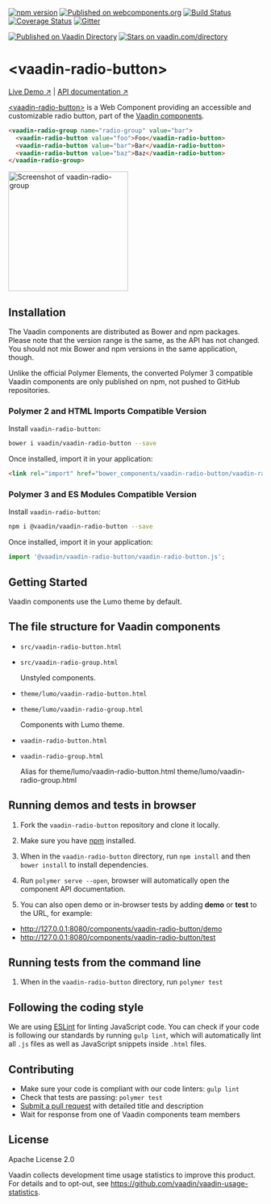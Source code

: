 [![npm version](https://badge.fury.io/js/%40vaadin%2Fvaadin-radio-button.svg)](https://badge.fury.io/js/%40vaadin%2Fvaadin-radio-button)
[![Published on webcomponents.org](https://img.shields.io/badge/webcomponents.org-published-blue.svg)](https://www.webcomponents.org/element/vaadin/vaadin-radio-button)
[![Build Status](https://travis-ci.org/vaadin/vaadin-radio-button.svg?branch=master)](https://travis-ci.org/vaadin/vaadin-radio-button)
[![Coverage Status](https://coveralls.io/repos/github/vaadin/vaadin-radio-button/badge.svg?branch=master)](https://coveralls.io/github/vaadin/vaadin-radio-button?branch=master)
[![Gitter](https://badges.gitter.im/Join%20Chat.svg)](https://gitter.im/vaadin/web-components?utm_source=badge&utm_medium=badge&utm_campaign=pr-badge)

[![Published on Vaadin  Directory](https://img.shields.io/badge/Vaadin%20Directory-published-00b4f0.svg)](https://vaadin.com/directory/component/vaadinvaadin-radio-button)
[![Stars on vaadin.com/directory](https://img.shields.io/vaadin-directory/star/vaadinvaadin-radio-button.svg)](https://vaadin.com/directory/component/vaadinvaadin-radio-button)

# &lt;vaadin-radio-button&gt;

[Live Demo ↗](https://vaadin.com/components/vaadin-radio-button/html-examples)
|
[API documentation ↗](https://vaadin.com/components/vaadin-radio-button/html-api)

[&lt;vaadin-radio-button&gt;](https://vaadin.com/components/vaadin-radio-button) is a Web Component providing an accessible and customizable radio button, part of the [Vaadin components](https://vaadin.com/components).

<!--
```
<custom-element-demo>
  <template>
    <script src="../webcomponentsjs/webcomponents-lite.js"></script>
    <link rel="import" href="vaadin-radio-button.html">
    <link rel="import" href="vaadin-radio-group.html">
    <next-code-block></next-code-block>
  </template>
</custom-element-demo>
```
-->
```html
<vaadin-radio-group name="radio-group" value="bar">
  <vaadin-radio-button value="foo">Foo</vaadin-radio-button>
  <vaadin-radio-button value="bar">Bar</vaadin-radio-button>
  <vaadin-radio-button value="baz">Baz</vaadin-radio-button>
</vaadin-radio-group>
```

[<img src="https://raw.githubusercontent.com/vaadin/vaadin-radio-button/master/screenshot.png" width="237" alt="Screenshot of vaadin-radio-group">](https://vaadin.com/components/vaadin-radio-button)

## Installation

The Vaadin components are distributed as Bower and npm packages.
Please note that the version range is the same, as the API has not changed.
You should not mix Bower and npm versions in the same application, though.

Unlike the official Polymer Elements, the converted Polymer 3 compatible Vaadin components
are only published on npm, not pushed to GitHub repositories.

### Polymer 2 and HTML Imports Compatible Version

Install `vaadin-radio-button`:

```sh
bower i vaadin/vaadin-radio-button --save
```

Once installed, import it in your application:

```html
<link rel="import" href="bower_components/vaadin-radio-button/vaadin-radio-button.html">
```
### Polymer 3 and ES Modules Compatible Version

Install `vaadin-radio-button`:

```sh
npm i @vaadin/vaadin-radio-button --save
```

Once installed, import it in your application:

```js
import '@vaadin/vaadin-radio-button/vaadin-radio-button.js';
```

## Getting Started

Vaadin components use the Lumo theme by default.

## The file structure for Vaadin components

- `src/vaadin-radio-button.html`
- `src/vaadin-radio-group.html`

  Unstyled components.

- `theme/lumo/vaadin-radio-button.html`
- `theme/lumo/vaadin-radio-group.html`

  Components with Lumo theme.

- `vaadin-radio-button.html`
- `vaadin-radio-group.html`

  Alias for theme/lumo/vaadin-radio-button.html
  theme/lumo/vaadin-radio-group.html

## Running demos and tests in browser

1. Fork the `vaadin-radio-button` repository and clone it locally.

1. Make sure you have [npm](https://www.npmjs.com/) installed.

1. When in the `vaadin-radio-button` directory, run `npm install` and then `bower install` to install dependencies.

1. Run `polymer serve --open`, browser will automatically open the component API documentation.

1. You can also open demo or in-browser tests by adding **demo** or **test** to the URL, for example:

  - http://127.0.0.1:8080/components/vaadin-radio-button/demo
  - http://127.0.0.1:8080/components/vaadin-radio-button/test


## Running tests from the command line

1. When in the `vaadin-radio-button` directory, run `polymer test`


## Following the coding style

We are using [ESLint](http://eslint.org/) for linting JavaScript code. You can check if your code is following our standards by running `gulp lint`, which will automatically lint all `.js` files as well as JavaScript snippets inside `.html` files.


## Contributing

  - Make sure your code is compliant with our code linters: `gulp lint`
  - Check that tests are passing: `polymer test`
  - [Submit a pull request](https://www.digitalocean.com/community/tutorials/how-to-create-a-pull-request-on-github) with detailed title and description
  - Wait for response from one of Vaadin components team members


## License

Apache License 2.0

Vaadin collects development time usage statistics to improve this product. For details and to opt-out, see https://github.com/vaadin/vaadin-usage-statistics.
